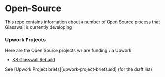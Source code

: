# Open-Source

This repo contains information about a number of Open Source process that Glasswall is currently developing

### Upwork Projects

Here are the Open Source projects we are funding via Upwork

- [K8 Glasswall Rebuild](upwork/project-k8-glasswall-rebuild)

See [Upwork Project briefs][upwork-project-briefs.md] (for the draft list)
